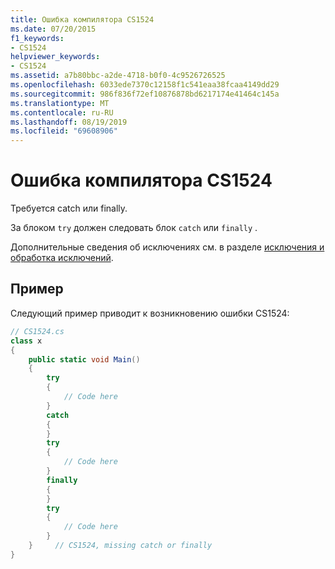 ```yaml
---
title: Ошибка компилятора CS1524
ms.date: 07/20/2015
f1_keywords:
- CS1524
helpviewer_keywords:
- CS1524
ms.assetid: a7b80bbc-a2de-4718-b0f0-4c9526726525
ms.openlocfilehash: 6033ede7370c12158f1c541eaa38fcaa4149dd29
ms.sourcegitcommit: 986f836f72ef10876878bd6217174e41464c145a
ms.translationtype: MT
ms.contentlocale: ru-RU
ms.lasthandoff: 08/19/2019
ms.locfileid: "69608906"
---
```

# <a name="compiler-error-cs1524"></a>Ошибка компилятора CS1524
Требуется catch или finally.  
  
 За блоком `try` должен следовать блок `catch` или `finally` .  
  
 Дополнительные сведения об исключениях см. в разделе [исключения и обработка исключений](../programming-guide/exceptions/index.md).  
  
## <a name="example"></a>Пример  
 Следующий пример приводит к возникновению ошибки CS1524:  
  
```csharp  
// CS1524.cs  
class x  
{  
    public static void Main()  
    {  
        try  
        {  
            // Code here  
        }  
        catch  
        {  
        }  
        try  
        {  
            // Code here  
        }  
        finally  
        {  
        }  
        try  
        {  
            // Code here  
        }  
    }     // CS1524, missing catch or finally  
}  
```
